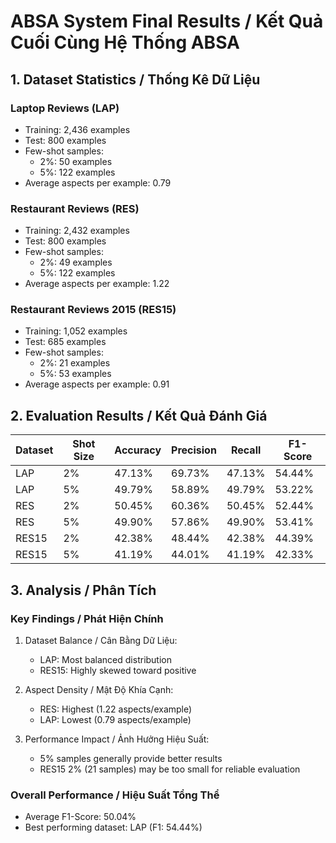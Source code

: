 # ABSA System Final Results / Kết Quả Cuối Cùng Hệ Thống ABSA

## 1. Dataset Statistics / Thống Kê Dữ Liệu

### Laptop Reviews (LAP)
- Training: 2,436 examples
- Test: 800 examples
- Few-shot samples:
  - 2%: 50 examples
  - 5%: 122 examples
- Average aspects per example: 0.79

### Restaurant Reviews (RES)
- Training: 2,432 examples
- Test: 800 examples
- Few-shot samples:
  - 2%: 49 examples
  - 5%: 122 examples
- Average aspects per example: 1.22

### Restaurant Reviews 2015 (RES15)
- Training: 1,052 examples
- Test: 685 examples
- Few-shot samples:
  - 2%: 21 examples
  - 5%: 53 examples
- Average aspects per example: 0.91

## 2. Evaluation Results / Kết Quả Đánh Giá

| Dataset | Shot Size | Accuracy | Precision | Recall | F1-Score |
|---------|-----------|----------|-----------|---------|----------|
| LAP | 2% | 47.13% | 69.73% | 47.13% | 54.44% |
| LAP | 5% | 49.79% | 58.89% | 49.79% | 53.22% |
| RES | 2% | 50.45% | 60.36% | 50.45% | 52.44% |
| RES | 5% | 49.90% | 57.86% | 49.90% | 53.41% |
| RES15 | 2% | 42.38% | 48.44% | 42.38% | 44.39% |
| RES15 | 5% | 41.19% | 44.01% | 41.19% | 42.33% |

## 3. Analysis / Phân Tích

### Key Findings / Phát Hiện Chính
1. Dataset Balance / Cân Bằng Dữ Liệu:
   - LAP: Most balanced distribution
   - RES15: Highly skewed toward positive

2. Aspect Density / Mật Độ Khía Cạnh:
   - RES: Highest (1.22 aspects/example)
   - LAP: Lowest (0.79 aspects/example)

3. Performance Impact / Ảnh Hưởng Hiệu Suất:
   - 5% samples generally provide better results
   - RES15 2% (21 samples) may be too small for reliable evaluation

### Overall Performance / Hiệu Suất Tổng Thể
- Average F1-Score: 50.04%
- Best performing dataset: LAP (F1: 54.44%)
